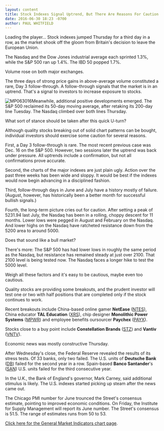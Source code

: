 ```yaml
---
layout: content
title: Stock Indexes Signal Uptrend, But There Are Reasons For Caution
date: 2016-06-30 18:23 -0700
author: PAUL WHITFIELD
---
```






Loading the player...
Stock indexes jumped Thursday for a third day in a row, as the market shook off the gloom from Britain's decision to leave the European Union.


The Nasdaq and the Dow Jones industrial average each sprinted 1.3%, while the S&P 500 ran up 1.4%. The IBD 50 popped 1.7%.


Volume rose on both major exchanges.


The three days of strong price gains in above-average volume constituted a rare, Day 3 follow-through. A follow-through signals that the market is in an uptrend. That's a signal to investors to increase exposure to stocks.


![MP063016](https://www.investors.com/wp-content/uploads/2016/06/MP063016-179x300.jpg)Meanwhile, additional positive developments emerged. The S&P 500 reclaimed its 50-day moving average, after retaking its 200-day line Tuesday. The Nasdaq climbed over both lines Thursday.


What sort of stance should be taken after this quick U-turn?


Although quality stocks breaking out of solid chart patterns can be bought, individual investors should exercise some caution for several reasons.


First, a Day 3 follow-through is rare. The most recent previous case was Dec. 16 on the S&P 500. However, two sessions later the uptrend was back under pressure. All uptrends include a confirmation, but not all confirmations prove accurate.


Second, the charts of the major indexes are just plain ugly. Action over the past three weeks has been wide and sloppy. It would be best if the indexes would now begin advancing in a disciplined fashion.


Third, follow-through days in June and July have a history mostly of failure. (August, however, has historically been a better month for successful bullish signals.)


Fourth, the long-term picture cries out for caution. After setting a peak of 5231.94 last July, the Nasdaq has been in a rolling, choppy descent for 11 months. Lower lows were pegged in August and February on the Nasdaq. And lower highs on the Nasdaq have ratcheted resistance down from the 5200 area to around 5000.


Does that sound like a bull market?


There's more: The S&P 500 has had lower lows in roughly the same period as the Nasdaq, but resistance has remained steady at just over 2100. That 2100 level is being tested now. The Nasdaq faces a longer hike to test the 5000 level.


Weigh all these factors and it's easy to be cautious, maybe even too cautious.


Quality stocks are providing some breakouts, and the prudent investor will test one or two with half positions that are completed only if the stock continues to work.


Recent breakouts include China-based online gamer **NetEase** ([NTES](https://research.investors.com/quote.aspx?symbol=NTES)), China educator **TAL Education** ([XRS](https://research.investors.com/quote.aspx?symbol=XRS)), chip designer **Monolithic Power Systems** ([MPWR](https://research.investors.com/quote.aspx?symbol=MPWR)) and employee benefits oursourcer **Paychex** ([PAYX](https://research.investors.com/quote.aspx?symbol=PAYX)).


Stocks close to a buy point include **Constellation Brands** ([STZ](https://research.investors.com/quote.aspx?symbol=STZ)) and **Vantiv** ([VNTV](https://research.investors.com/quote.aspx?symbol=VNTV)).


Economic news was mostly constructive Thursday.


After Wednesday's close, the Federal Reserve revealed the results of its stress tests. Of 33 banks, only two failed. The U.S. units of **Deutsche Bank** ([DB](https://research.investors.com/quote.aspx?symbol=DB)) failed for the second year in a row. Spain-based **Banco Santander**'s ([SAN](https://research.investors.com/quote.aspx?symbol=SAN)) U.S. units failed for the third consecutive year.


In the U.K., the Bank of England's governor, Mark Carney, said additional stimulus is likely. The U.S. indexes started picking up steam after the news came out.


The Chicago PMI number for June trounced the Street's consensus estimate, pointing to improved economic conditions. On Friday, the Institute for Supply Management will report its June number. The Street's consensus is 51.5. The range of estimates runs from 50 to 53.


[Click here for the General Market Indicators chart page](https://www.investors.com/wp-content/uploads/2016/06/IBD3006153554GMI.pdf).




